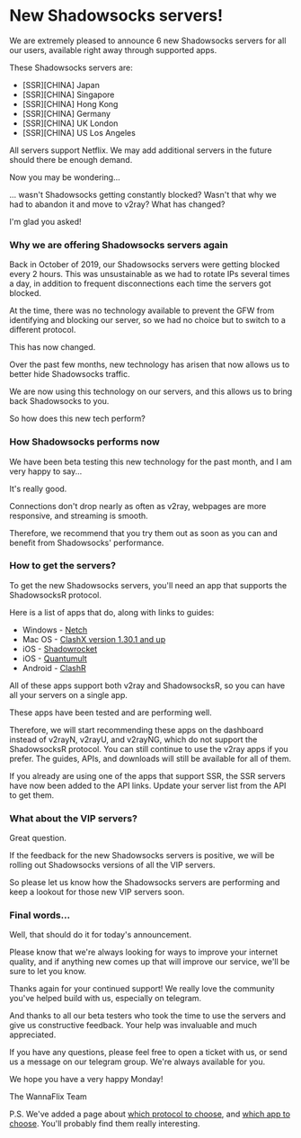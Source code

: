 # New Shadowsocks servers!

We are extremely pleased to announce 6 new Shadowsocks servers for all our users, available right away through supported apps.

These Shadowsocks servers are:

* \[SSR]\[CHINA] Japan
* \[SSR]\[CHINA] Singapore
* \[SSR]\[CHINA] Hong Kong
* \[SSR]\[CHINA] Germany
* \[SSR]\[CHINA] UK London
* \[SSR]\[CHINA] US Los Angeles

All servers support Netflix. We may add additional servers in the future should there be enough demand.

Now you may be wondering...

... wasn't Shadowsocks getting constantly blocked? Wasn't that why we had to abandon it and move to v2ray? What has changed?

I'm glad you asked!

### Why we are offering Shadowsocks servers again

Back in October of 2019, our Shadowsocks servers were getting blocked every 2 hours. This was unsustainable as we had to rotate IPs several times a day, in addition to frequent disconnections each time the servers got blocked.

At the time, there was no technology available to prevent the GFW from identifying and blocking our server, so we had no choice but to switch to a different protocol.

This has now changed.

Over the past few months, new technology has arisen that now allows us to better hide Shadowsocks traffic.&#x20;

We are now using this technology on our servers, and this allows us to bring back Shadowsocks to you.

So how does this new tech perform?

### How Shadowsocks performs now

We have been beta testing this new technology for the past month, and I am very happy to say...

It's really good.

Connections don't drop nearly as often as v2ray, webpages are more responsive, and streaming is smooth.

Therefore, we recommend that you try them out as soon as you can and benefit from Shadowsocks' performance.

### How to get the servers?

To get the new Shadowsocks servers, you'll need an app that supports the ShadowsocksR protocol.

Here is a list of apps that do, along with links to guides:

* Windows - [Netch](../windows/v2ray-shadowsocks/netch-1.md)
* Mac OS - [ClashX version 1.30.1 and up](../mac-os/v2ray-shadowsocks/clashx-v1.30.1-and-higher.md)
* iOS - [Shadowrocket](../installation-guides/ios/shadowrocket.md)
* iOS - [Quantumult](../installation-guides/ios/quantumult-alternative-app-1.md)
* Android - [ClashR](../android/v2ray-shadowsocks/clashr-for-android-recommended.md)

All of these apps support both v2ray and ShadowsocksR, so you can have all your servers on a single app.

These apps have been tested and are performing well.&#x20;

Therefore, we will start recommending these apps on the dashboard instead of v2rayN, v2rayU, and v2rayNG, which do not support the ShadowsocksR protocol. You can still continue to use the v2ray apps if you prefer. The guides, APIs, and downloads will still be available for all of them.

If you already are using one of the apps that support SSR, the SSR servers have now been added to the API links. Update your server list from the API to get them.

### What about the VIP servers?

Great question.&#x20;

If the feedback for the new Shadowsocks servers is positive, we will be rolling out Shadowsocks versions of all the VIP servers.

So please let us know how the Shadowsocks servers are performing and keep a lookout for those new VIP servers soon.

### Final words...

Well, that should do it for today's announcement.

Please know that we're always looking for ways to improve your internet quality, and if anything new comes up that will improve our service, we'll be sure to let you know.&#x20;

Thanks again for your continued support! We really love the community you've helped build with us, especially on telegram.&#x20;

And thanks to all our beta testers who took the time to use the servers and give us constructive feedback. Your help was invaluable and much appreciated.

If you have any questions, please feel free to open a ticket with us, or send us a message on our telegram group. We're always available for you.

We hope you have a very happy Monday!

The WannaFlix Team

P.S. We've added a page about [which protocol to choose](../which-protocol-to-choose.md), and [which app to choose](../which-app-to-choose.md). You'll probably find them really interesting.
